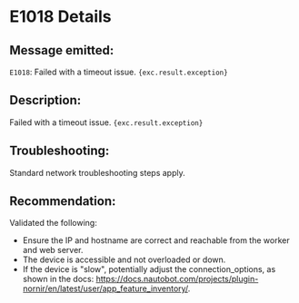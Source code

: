 # E1018 Details

## Message emitted:

`E1018`: Failed with a timeout issue. `{exc.result.exception}`

## Description:

Failed with a timeout issue. `{exc.result.exception}`

## Troubleshooting:

Standard network troubleshooting steps apply.

## Recommendation:


Validated the following:

- Ensure the IP and hostname are correct and reachable from the worker and web server.
- The device is accessible and not overloaded or down.
- If the device is &#34;slow&#34;, potentially adjust the connection_options, as shown in the docs: https://docs.nautobot.com/projects/plugin-nornir/en/latest/user/app_feature_inventory/.
